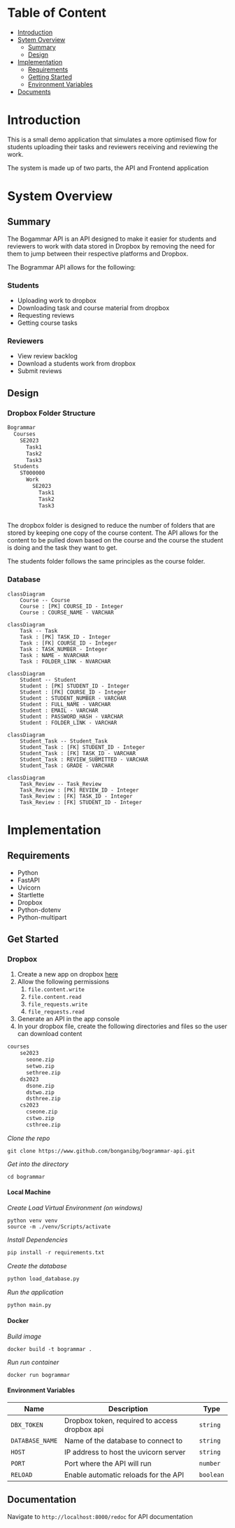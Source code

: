 # Table of Content
- [Introduction](#Introduction)
- [Sytem Overview](#system-overview)
	- [Summary](#summary)
	- [Design](#design)
- [Implementation](#Implementation)
	- [Requirements](#requirements)
	- [Getting Started](#get-started)
	- [Environment Variables](#environment-variables)
- [Documents](#documents)


# Introduction
This is a small demo application that simulates a more optimised flow for students uploading their tasks and reviewers receiving and reviewing the work. 

The system is made up of two parts, the API and Frontend application

# System Overview

## Summary
The Bogammar API is an API designed to make it easier for students and reviewers to work with data stored in Dropbox by removing the need for them to jump between their respective platforms and Dropbox. 

The Bogrammar API allows for the following:
### Students
- Uploading work to dropbox
- Downloading task and course material from dropbox
- Requesting reviews
- Getting course tasks

### Reviewers
- View review backlog
- Download a students work from dropbox
- Submit reviews

## Design

### Dropbox Folder Structure
```markdown
Bogrammar
  Courses
    SE2023
      Task1
      Task2
      Task3
  Students
    ST000000
      Work
        SE2023
          Task1
          Task2
          Task3
    
```

The dropbox folder is designed to reduce the number of folders that are stored by keeping one copy of the course content. The API allows for the content to be pulled down based on the course and the course the student is doing and the task they want to get.

The students folder follows the same principles as the course folder.

### Database 
```mermaid
classDiagram
	Course -- Course
    Course : [PK] COURSE_ID - Integer
    Course : COURSE_NAME - VARCHAR
```

```mermaid
classDiagram
	Task -- Task
	Task : [PK] TASK_ID - Integer
    Task : [FK] COURSE_ID - Integer
    Task : TASK_NUMBER - Integer
    Task : NAME - NVARCHAR
    Task : FOLDER_LINK - NVARCHAR
```

```mermaid
classDiagram
	Student -- Student
	Student : [PK] STUDENT_ID - Integer
    Student : [FK] COURSE_ID - Integer
    Student : STUDENT_NUMBER - VARCHAR
    Student : FULL_NAME - VARCHAR
    Student : EMAIL - VARCHAR
    Student : PASSWORD_HASH - VARCHAR
    Student : FOLDER_LINK - VARCHAR
```

```mermaid
classDiagram
	Student_Task -- Student_Task
    Student_Task : [FK] STUDENT_ID - Integer
    Student_Task : [FK] TASK_ID - VARCHAR
    Student_Task : REVIEW_SUBMITTED - VARCHAR
    Student_Task : GRADE - VARCHAR
```

```mermaid
classDiagram
	Task_Review -- Task_Review
    Task_Review : [PK] REVIEW_ID - Integer
    Task_Review : [FK] TASK_ID - Integer
    Task_Review : [FK] STUDENT_ID - Integer
```

# Implementation
## Requirements
- Python
- FastAPI
- Uvicorn
- Startlette
- Dropbox
- Python-dotenv
- Python-multipart

## Get Started

### Dropbox
1. Create a new app on dropbox [here](https://www.dropbox.com/developers)
2. Allow the following permissions
	1. `file.content.write`
	2. `file.content.read`
	3. `file_requests.write`
	4. `file_requests.read`
3. Generate an API in the app console
4. In your dropbox file, create the following directories and files so the user can download content
``` markdown
courses
    se2023
      seone.zip
      setwo.zip
      sethree.zip
    ds2023
      dsone.zip
      dstwo.zip
      dsthree.zip
    cs2023
      cseone.zip
      cstwo.zip
      csthree.zip
```

*Clone the repo*
``` shell
git clone https://www.github.com/bonganibg/bogrammar-api.git
```

*Get into the directory*
``` shell
cd bogrammar
```

#### Local Machine

*Create Load Virtual Environment (on windows)*
``` shell
python venv venv
source -m ./venv/Scripts/activate
```

*Install Dependencies*
```python
pip install -r requirements.txt
```

*Create the database*
``` python
python load_database.py
```

*Run the application*
``` python
python main.py
```

#### Docker

*Build image*
``` shell
docker build -t bogrammar .
```

*Run run container*
``` shell
docker run bogrammar
```

#### Environment Variables
| Name | Description | Type |
| -- | -- | -- |
| `DBX_TOKEN` | Dropbox token, required to access dropbox api | `string` |
| `DATABASE_NAME` | Name of the database to connect to | `string` |
| `HOST` | IP address to host the uvicorn server | `string` |
| `PORT` | Port where the API will run | `number` |
| `RELOAD` | Enable automatic reloads for the API | `boolean` |

## Documentation
Navigate to `http://localhost:8000/redoc` for API documentation



